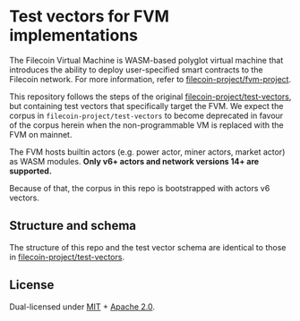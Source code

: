 # Test vectors for FVM implementations

The Filecoin Virtual Machine is WASM-based polyglot virtual machine that
introduces the ability to deploy user-specified smart contracts to the
Filecoin network. For more information, refer to [filecoin-project/fvm-project](https://github.com/filecoin-project/fvm-project/).

This repository follows the steps of the original [filecoin-project/test-vectors](https://github.com/filecoin-project/test-vectors/),
but containing test vectors that specifically target the FVM. We expect
the corpus in `filecoin-project/test-vectors` to become deprecated in favour of
the corpus herein when the non-programmable VM is replaced with the FVM on mainnet.

The FVM hosts builtin actors (e.g. power actor, miner actors, market actor)
as WASM modules. **Only v6+ actors and network versions 14+ are supported.**

Because of that, the corpus in this repo is bootstrapped with actors v6 vectors.

## Structure and schema

The structure of this repo and the test vector schema are identical to those in
[filecoin-project/test-vectors](https://github.com/filecoin-project/test-vectors/).

## License

Dual-licensed under
[MIT](https://github.com/filecoin-project/fvm-test-vectors/blob/master/LICENSE-MIT) +
[Apache 2.0](https://github.com/filecoin-project/fvm-test-vectors/blob/master/LICENSE-APACHE).